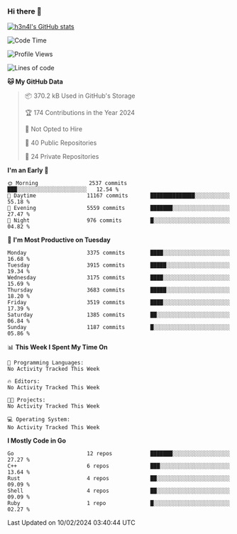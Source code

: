 ### Hi there 👋

[![h3n4l's GitHub stats](https://github-readme-stats.vercel.app/api?username=h3n4l&count_private=true&show_icons=true&theme=radical)](https://github.com/h3n4l/github-readme-stats)

<!--START_SECTION:waka-->
![Code Time](http://img.shields.io/badge/Code%20Time-1%2C836%20hrs%2017%20mins-blue)

![Profile Views](http://img.shields.io/badge/Profile%20Views-0-blue)

![Lines of code](https://img.shields.io/badge/From%20Hello%20World%20I%27ve%20Written-5.7%20million%20lines%20of%20code-blue)

**🐱 My GitHub Data** 

> 📦 370.2 kB Used in GitHub's Storage 
 > 
> 🏆 174 Contributions in the Year 2024
 > 
> 🚫 Not Opted to Hire
 > 
> 📜 40 Public Repositories 
 > 
> 🔑 24 Private Repositories 
 > 
**I'm an Early 🐤** 

```text
🌞 Morning                2537 commits        ███░░░░░░░░░░░░░░░░░░░░░░   12.54 % 
🌆 Daytime                11167 commits       ██████████████░░░░░░░░░░░   55.18 % 
🌃 Evening                5559 commits        ███████░░░░░░░░░░░░░░░░░░   27.47 % 
🌙 Night                  976 commits         █░░░░░░░░░░░░░░░░░░░░░░░░   04.82 % 
```
📅 **I'm Most Productive on Tuesday** 

```text
Monday                   3375 commits        ████░░░░░░░░░░░░░░░░░░░░░   16.68 % 
Tuesday                  3915 commits        █████░░░░░░░░░░░░░░░░░░░░   19.34 % 
Wednesday                3175 commits        ████░░░░░░░░░░░░░░░░░░░░░   15.69 % 
Thursday                 3683 commits        █████░░░░░░░░░░░░░░░░░░░░   18.20 % 
Friday                   3519 commits        ████░░░░░░░░░░░░░░░░░░░░░   17.39 % 
Saturday                 1385 commits        ██░░░░░░░░░░░░░░░░░░░░░░░   06.84 % 
Sunday                   1187 commits        █░░░░░░░░░░░░░░░░░░░░░░░░   05.86 % 
```


📊 **This Week I Spent My Time On** 

```text
💬 Programming Languages: 
No Activity Tracked This Week

🔥 Editors: 
No Activity Tracked This Week

🐱‍💻 Projects: 
No Activity Tracked This Week

💻 Operating System: 
No Activity Tracked This Week
```

**I Mostly Code in Go** 

```text
Go                       12 repos            ███████░░░░░░░░░░░░░░░░░░   27.27 % 
C++                      6 repos             ███░░░░░░░░░░░░░░░░░░░░░░   13.64 % 
Rust                     4 repos             ██░░░░░░░░░░░░░░░░░░░░░░░   09.09 % 
Shell                    4 repos             ██░░░░░░░░░░░░░░░░░░░░░░░   09.09 % 
Ruby                     1 repo              █░░░░░░░░░░░░░░░░░░░░░░░░   02.27 % 
```




 Last Updated on 10/02/2024 03:40:44 UTC
<!--END_SECTION:waka-->

